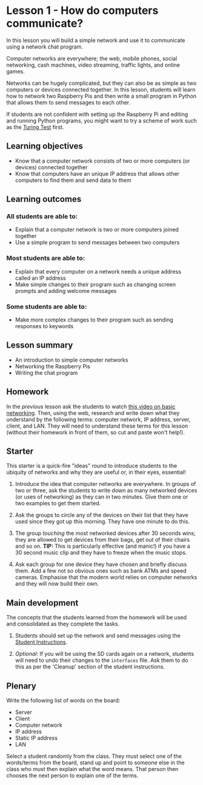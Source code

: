 # Lesson 1 - How do computers communicate?

In this lesson you will build a simple network and use it to communicate using a network chat program.

Computer networks are everywhere; the web, mobile phones, social networking, cash machines, video streaming, traffic lights, and online games.

Networks can be hugely complicated, but they can also be as simple as two computers or devices connected together. In this lesson, students will learn how to network two Raspberry Pis and then write a small program in Python that allows them to send messages to each other.

If students are not confident with setting up the Raspberry Pi and editing and running Python programs, you might want to try a scheme of work such as the [Turing Test](https://github.com/raspberrypilearning/turing-test-lessons) first.

## Learning objectives

- Know that a computer network consists of two or more computers (or devices) connected together
- Know that computers have an unique IP address that allows other computers to find them and send data to them

## Learning outcomes

### All students are able to:

- Explain that a computer network is two or more computers joined together
- Use a simple program to send messages between two computers

### Most students are able to:

- Explain that every computer on a network needs a unique address called an IP address
- Make simple changes to their program such as changing screen prompts and adding welcome messages

### Some students are able to:

- Make more complex changes to their program such as sending responses to keywords

## Lesson summary

- An introduction to simple computer networks
- Networking the Raspberry Pis
- Writing the chat program

## Homework

In the *previous* lesson ask the students to watch [this video on basic networking](http://www.youtube.com/watch?v=kNJZ-v263zc). Then, using the web, research and write down what they understand by the following terms: computer network, IP address, server, client, and LAN. They will need to understand these terms for this lesson (without their homework in front of them, so cut and paste won't help!).

## Starter

This starter is a quick-fire "ideas" round to introduce students to the ubiquity of networks and why they are useful or, in their eyes, essential!

1. Introduce the idea that computer networks are everywhere. In groups of two or three, ask the students to write down as many networked devices (or uses of networking) as they can in two minutes. Give them one or two examples to get them started.

1. Ask the groups to circle any of the devices on their list that they have used since they got up this morning. They have one minute to do this.

1. The group *touching* the most networked devices after 30 seconds wins; they are allowed to get devices from their bags, get out of their chairs and so on. **TIP:** This is particularly effective (and manic!) if you have a 30 second music clip and they have to freeze when the music stops.

1. Ask each group for one device they have chosen and briefly discuss them. Add a few not so obvious ones such as bank ATMs and speed cameras. Emphasise that the modern world relies on computer networks and they will now build their own.

## Main development

The concepts that the students learned from the homework will be used and consolidated as they complete the tasks.

1. Students should set up the network and send messages using the [Student Instructions](student-instructions-1.md).

1. *Optional*: If you will be using the SD cards again on a network, students will need to undo their changes to the `interfaces` file. Ask them to do this as per the 'Cleanup' section of the student instructions.

## Plenary

Write the following list of words on the board:

- Server
- Client
- Computer network
- IP address
- Static IP address
- LAN

Select a student randomly from the class. They must select one of the words/terms from the board, stand up and point to someone else in the class who must then explain what the word means. That person then chooses the next person to explain one of the terms.
